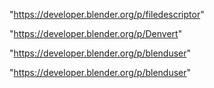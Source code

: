 "https://developer.blender.org/p/filedescriptor"

"https://developer.blender.org/p/Denvert"

"https://developer.blender.org/p/blenduser"

 
"https://developer.blender.org/p/blenduser"


 
